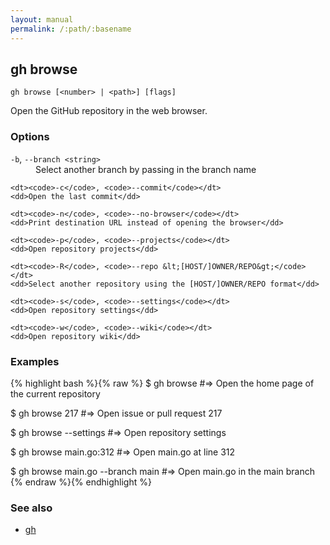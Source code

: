 ```yaml
---
layout: manual
permalink: /:path/:basename
---
```


## gh browse

```
gh browse [<number> | <path>] [flags]
```

Open the GitHub repository in the web browser.

### Options


<dl class="flags">
	<dt><code>-b</code>, <code>--branch &lt;string&gt;</code></dt>
	<dd>Select another branch by passing in the branch name</dd>

	<dt><code>-c</code>, <code>--commit</code></dt>
	<dd>Open the last commit</dd>

	<dt><code>-n</code>, <code>--no-browser</code></dt>
	<dd>Print destination URL instead of opening the browser</dd>

	<dt><code>-p</code>, <code>--projects</code></dt>
	<dd>Open repository projects</dd>

	<dt><code>-R</code>, <code>--repo &lt;[HOST/]OWNER/REPO&gt;</code></dt>
	<dd>Select another repository using the [HOST/]OWNER/REPO format</dd>

	<dt><code>-s</code>, <code>--settings</code></dt>
	<dd>Open repository settings</dd>

	<dt><code>-w</code>, <code>--wiki</code></dt>
	<dd>Open repository wiki</dd>
</dl>


### Examples

{% highlight bash %}{% raw %}
$ gh browse
#=> Open the home page of the current repository

$ gh browse 217
#=> Open issue or pull request 217

$ gh browse --settings
#=> Open repository settings

$ gh browse main.go:312
#=> Open main.go at line 312

$ gh browse main.go --branch main
#=> Open main.go in the main branch
{% endraw %}{% endhighlight %}

### See also

* [gh](./gh)
